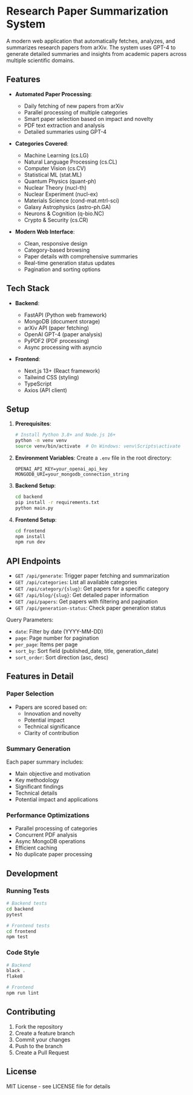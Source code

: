# Research Paper Summarization System

A modern web application that automatically fetches, analyzes, and summarizes research papers from arXiv. The system uses GPT-4 to generate detailed summaries and insights from academic papers across multiple scientific domains.

## Features

- **Automated Paper Processing**:
  - Daily fetching of new papers from arXiv
  - Parallel processing of multiple categories
  - Smart paper selection based on impact and novelty
  - PDF text extraction and analysis
  - Detailed summaries using GPT-4

- **Categories Covered**:
  - Machine Learning (cs.LG)
  - Natural Language Processing (cs.CL)
  - Computer Vision (cs.CV)
  - Statistical ML (stat.ML)
  - Quantum Physics (quant-ph)
  - Nuclear Theory (nucl-th)
  - Nuclear Experiment (nucl-ex)
  - Materials Science (cond-mat.mtrl-sci)
  - Galaxy Astrophysics (astro-ph.GA)
  - Neurons & Cognition (q-bio.NC)
  - Crypto & Security (cs.CR)

- **Modern Web Interface**:
  - Clean, responsive design
  - Category-based browsing
  - Paper details with comprehensive summaries
  - Real-time generation status updates
  - Pagination and sorting options

## Tech Stack

- **Backend**:
  - FastAPI (Python web framework)
  - MongoDB (document storage)
  - arXiv API (paper fetching)
  - OpenAI GPT-4 (paper analysis)
  - PyPDF2 (PDF processing)
  - Async processing with asyncio

- **Frontend**:
  - Next.js 13+ (React framework)
  - Tailwind CSS (styling)
  - TypeScript
  - Axios (API client)

## Setup

1. **Prerequisites**:
   ```bash
   # Install Python 3.8+ and Node.js 16+
   python -m venv venv
   source venv/bin/activate  # On Windows: venv\Scripts\activate
   ```

2. **Environment Variables**:
   Create a `.env` file in the root directory:
   ```env
   OPENAI_API_KEY=your_openai_api_key
   MONGODB_URI=your_mongodb_connection_string
   ```

3. **Backend Setup**:
   ```bash
   cd backend
   pip install -r requirements.txt
   python main.py
   ```

4. **Frontend Setup**:
   ```bash
   cd frontend
   npm install
   npm run dev
   ```

## API Endpoints

- `GET /api/generate`: Trigger paper fetching and summarization
- `GET /api/categories`: List all available categories
- `GET /api/category/{slug}`: Get papers for a specific category
- `GET /api/blog/{slug}`: Get detailed paper information
- `GET /api/papers`: Get papers with filtering and pagination
- `GET /api/generation-status`: Check paper generation status

Query Parameters:
- `date`: Filter by date (YYYY-MM-DD)
- `page`: Page number for pagination
- `per_page`: Items per page
- `sort_by`: Sort field (published_date, title, generation_date)
- `sort_order`: Sort direction (asc, desc)

## Features in Detail

### Paper Selection
- Papers are scored based on:
  - Innovation and novelty
  - Potential impact
  - Technical significance
  - Clarity of contribution

### Summary Generation
Each paper summary includes:
- Main objective and motivation
- Key methodology
- Significant findings
- Technical details
- Potential impact and applications

### Performance Optimizations
- Parallel processing of categories
- Concurrent PDF analysis
- Async MongoDB operations
- Efficient caching
- No duplicate paper processing

## Development

### Running Tests
```bash
# Backend tests
cd backend
pytest

# Frontend tests
cd frontend
npm test
```

### Code Style
```bash
# Backend
black .
flake8

# Frontend
npm run lint
```

## Contributing

1. Fork the repository
2. Create a feature branch
3. Commit your changes
4. Push to the branch
5. Create a Pull Request

## License

MIT License - see LICENSE file for details 
